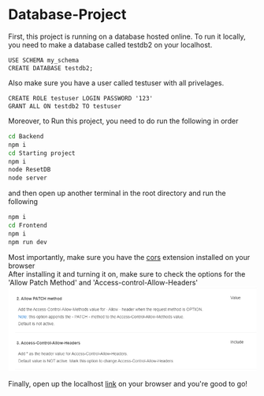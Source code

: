 # Database-Project

First, this project is running on a database hosted online. To run it locally, you need to make a database called testdb2 on your localhost.

```
USE SCHEMA my_schema
CREATE DATABASE testdb2;
```

Also make sure you have a user called testuser with all privelages.

```
CREATE ROLE testuser LOGIN PASSWORD '123'
GRANT ALL ON testdb2 TO testuser
```

Moreover, to Run this project, you need to do run the following in order

```bash
cd Backend
npm i
cd Starting project
npm i
node ResetDB
node server
```

and then open up another terminal in the root directory and run the following

```bash
npm i
cd Frontend
npm i
npm run dev
```

Most importantly, make sure you have the [cors](https://chromewebstore.google.com/detail/allow-cors-access-control/lhobafahddgcelffkeicbaginigeejlf?hl=en) extension installed on your browser <br>
After installing it and turning it on, make sure to check the options for the 'Allow Patch Method' and 'Access-control-Allow-Headers'
![screenshot](Frontend/src/assets/screenshot.png)

Finally, open up the localhost [link](http://localhost:5173/) on your browser and you're good to go!
